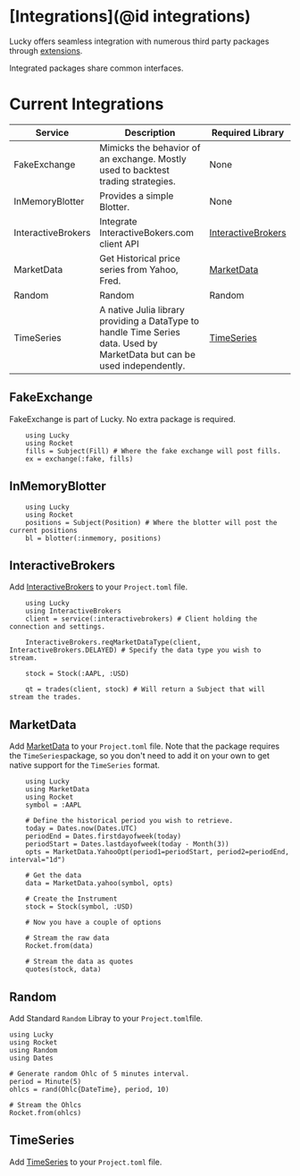 # [Integrations](@id integrations)

Lucky offers seamless integration with numerous third party packages through [extensions](https://pkgdocs.julialang.org/v1/creating-packages/#Conditional-loading-of-code-in-packages-(Extensions)).

Integrated packages share common interfaces.

# Current Integrations

| Service            | Description                                                                                                               | Required Library                                                            |
|--------------------|---------------------------------------------------------------------------------------------------------------------------|-----------------------------------------------------------------------------|
| FakeExchange       | Mimicks the behavior of an exchange. Mostly used to backtest trading strategies.                                          | None                                                                        |
| InMemoryBlotter    | Provides a simple Blotter.                                                                                                | None                                                                        |
| InteractiveBrokers | Integrate InteractiveBokers.com client API                                                                                | [InteractiveBrokers](https://github.com/oliviermilla/InteractiveBrokers.jl) |
| MarketData         | Get Historical price series from Yahoo, Fred.                                                                             | [MarketData](https://github.com/JuliaQuant/MarketData.jl)                   |
| Random             | Random                                                                                                                    | Random                                                                      |
| TimeSeries         | A native Julia library providing a DataType to handle Time Series data. Used by MarketData but can be used independently. | [TimeSeries](https://github.com/JuliaStats/TimeSeries.jl)                   |

## FakeExchange

FakeExchange is part of Lucky. No extra package is required.

```@example
    using Lucky
    using Rocket
    fills = Subject(Fill) # Where the fake exchange will post fills.
    ex = exchange(:fake, fills)
```

## InMemoryBlotter

```@example
    using Lucky
    using Rocket
    positions = Subject(Position) # Where the blotter will post the current positions
    bl = blotter(:inmemory, positions)
```

## InteractiveBrokers

Add [InteractiveBrokers](https://github.com/oliviermilla/InteractiveBrokers.jl) to your `Project.toml` file.

```@example
    using Lucky
    using InteractiveBrokers
    client = service(:interactivebrokers) # Client holding the connection and settings.
    
    InteractiveBrokers.reqMarketDataType(client, InteractiveBrokers.DELAYED) # Specify the data type you wish to stream.

    stock = Stock(:AAPL, :USD)

    qt = trades(client, stock) # Will return a Subject that will stream the trades.
```    

## MarketData

Add [MarketData](https://github.com/JuliaQuant/MarketData.jl) to your `Project.toml` file. Note that the package requires the `TimeSeries`package, so you don't need to add it on your own to get native support for the `TimeSeries` format.

```@example
    using Lucky
    using MarketData
    using Rocket
    symbol = :AAPL

    # Define the historical period you wish to retrieve.
    today = Dates.now(Dates.UTC)
    periodEnd = Dates.firstdayofweek(today)
    periodStart = Dates.lastdayofweek(today - Month(3))
    opts = MarketData.YahooOpt(period1=periodStart, period2=periodEnd, interval="1d")

    # Get the data
    data = MarketData.yahoo(symbol, opts)

    # Create the Instrument
    stock = Stock(symbol, :USD)

    # Now you have a couple of options

    # Stream the raw data
    Rocket.from(data)

    # Stream the data as quotes
    quotes(stock, data)
```

## Random	

Add Standard `Random` Libray to your `Project.toml`file.

```@example
using Lucky
using Rocket
using Random
using Dates

# Generate random Ohlc of 5 minutes interval.
period = Minute(5)
ohlcs = rand(Ohlc{DateTime}, period, 10)

# Stream the Ohlcs
Rocket.from(ohlcs)
```

## TimeSeries

Add [TimeSeries](https://github.com/JuliaStats/TimeSeries.jl) to your `Project.toml` file.